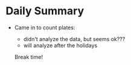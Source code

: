 # Daily Summary

- Came in to count plates:
  * didn't analyze the data, but seems ok???
  * will analyze after the holidays
  
  Break time!
